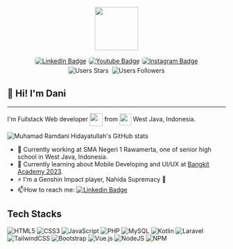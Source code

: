 <p align="center">
  <img src="https://media.giphy.com/media/k0ijJhqrUP4T2EvmJ1/giphy.gif" width="100"/>
</p>
<div id="badges">
  <a href="https://www.linkedin.com/in/muhamad-ramdani-hidayatullah">
    <img src="https://img.shields.io/badge/LinkedIn-blue?style=for-the-badge&logo=linkedin&logoColor=white" alt="LinkedIn Badge"/>
  </a>
  <a href="https://www.youtube.com/channel/UCpjRwqnzSINBcrkQjVXKrwA">
    <img src="https://img.shields.io/badge/YouTube-red?style=for-the-badge&logo=youtube&logoColor=white" alt="Youtube Badge"/>
  </a>
  <a href="https://instagram.com/muhamadramdani275">
    <img src="https://img.shields.io/badge/Instagram-E4405F?style=for-the-badge&logo=instagram&logoColor=white" alt="Instagram Badge"/>
  </a>
</div>

<div class="repo-analysis">
    <img src="https://img.shields.io/github/stars/mrh275?style=social" alt="Users Stars"/>
    <img src="https://img.shields.io/github/followers/mrh275?style=social" alt="Users Followers"/>
</div>

## :wave: Hi! I'm Dani

---

<p>
    I'm Fullstack Web developer <img src="https://media.giphy.com/media/WUlplcMpOCEmTGBtBW/giphy.gif" width="30" style="vertical-align:middle"> from <img src="https://em-content.zobj.net/thumbs/160/sony/336/flag-indonesia_1f1ee-1f1e9.png" style="vertical-align:middle; width:27px;"/> West Java, Indonesia.
</p>

![Muhamad Ramdani Hidayatullah's GitHub stats](https://github-readme-stats.vercel.app/api?username=mrh275&show_icons=true&theme=radical)

- :telescope: Currently working at SMA Negeri 1 Rawamerta, one of senior high school in West Java, Indonesia.
- :seedling: Currently learning about Mobile Developing and UI/UX at [Bangkit Academy 2023](https://www.linkedin.com/company/bangkit-academy).
- :zap: I'm a Genshin Impact player, Nahida Supremacy :triumph:
- :mailbox:How to reach me: [![Linkedin Badge](https://img.shields.io/badge/Linkedin-blue?style=flat&logo=Linkedin&logoColor=white)](https://www.linkedin.com/in/muhamad-ramdani-hidayatullah)

## Tech Stacks

![HTML5](https://img.shields.io/badge/html5-%23E34F26.svg?style=for-the-badge&logo=html5&logoColor=white) ![CSS3](https://img.shields.io/badge/css3-%231572B6.svg?style=for-the-badge&logo=css3&logoColor=white) ![JavaScript](https://img.shields.io/badge/javascript-%23323330.svg?style=for-the-badge&logo=javascript&logoColor=%23F7DF1E) ![PHP](https://img.shields.io/badge/php-%23777BB4.svg?style=for-the-badge&logo=php&logoColor=white) ![MySQL](https://img.shields.io/badge/mysql-%2300f.svg?style=for-the-badge&logo=mysql&logoColor=white) ![Kotlin](https://img.shields.io/badge/kotlin-%237F52FF.svg?style=for-the-badge&logo=kotlin&logoColor=white) ![Laravel](https://img.shields.io/badge/laravel-%23FF2D20.svg?style=for-the-badge&logo=laravel&logoColor=white) ![TailwindCSS](https://img.shields.io/badge/tailwindcss-%2338B2AC.svg?style=for-the-badge&logo=tailwind-css&logoColor=white) ![Bootstrap](https://img.shields.io/badge/bootstrap-%23563D7C.svg?style=for-the-badge&logo=bootstrap&logoColor=white) ![Vue.js](https://img.shields.io/badge/vuejs-%2335495e.svg?style=for-the-badge&logo=vuedotjs&logoColor=%234FC08D) ![NodeJS](https://img.shields.io/badge/node.js-6DA55F?style=for-the-badge&logo=node.js&logoColor=white) ![NPM](https://img.shields.io/badge/NPM-%23CB3837.svg?style=for-the-badge&logo=npm&logoColor=white)

<style>
    #header img {
        border-radius: 100%;
        width: 150px;
    }
    #badges {
        display: flex;
        justify-content: center;
    }
    #badges > a {
        margin: 2px 3px;
    }
    #badges > a > img {
        border-radius: 5px;
    }
    .repo-analysis {
        display: flex;
        justify-content: center;
    }
    .repo-analysis > img {
        margin: 3px 4px;
    }
</style>
